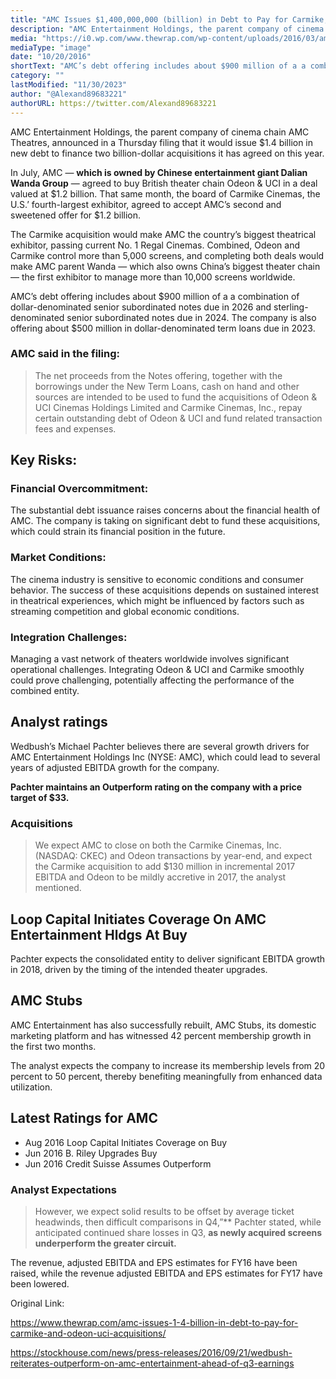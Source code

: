 ```yaml
---
title: "AMC Issues $1,400,000,000 (billion) in Debt to Pay for Carmike, Odeon Acquisitions"
description: "AMC Entertainment Holdings, the parent company of cinema chain AMC Theatres, announced in a Thursday filing that it would issue $1.4 billion in new debt to finance two billion-dollar acquisitions it has agreed on this year."
media: "https://i0.wp.com/www.thewrap.com/wp-content/uploads/2016/03/amc-theatres.jpg?w=617&ssl=1"
mediaType: "image"
date: "10/20/2016"
shortText: "AMC’s debt offering includes about $900 million of a a combination of dollar-denominated senior subordinated notes due in 2026 and sterling-denominated senior subordinated notes due in 2024. The company is also offering about $500 million in dollar-denominated term loans due in 2023.he acquisitions aim to position Wanda, the chinese parent company of AMC, as the first exhibitor to manage over 10,000 screens globally."
category: ""
lastModified: "11/30/2023"
author: "@Alexand89683221"
authorURL: https://twitter.com/Alexand89683221
---
```


AMC Entertainment Holdings, the parent company of cinema chain AMC Theatres, announced in a Thursday filing that it would issue $1.4 billion in new debt to finance two billion-dollar acquisitions it has agreed on this year.

In July, AMC — **which is owned by Chinese entertainment giant Dalian Wanda Group** — agreed to buy British theater chain Odeon & UCI in a deal valued at $1.2 billion. That same month, the board of Carmike Cinemas, the U.S.’ fourth-largest exhibitor, agreed to accept AMC’s second and sweetened offer for $1.2 billion.

The Carmike acquisition would make AMC the country’s biggest theatrical exhibitor, passing current No. 1 Regal Cinemas. Combined, Odeon and Carmike control more than 5,000 screens, and completing both deals would make AMC parent Wanda — which also owns China’s biggest theater chain — the first exhibitor to manage more than 10,000 screens worldwide.

AMC’s debt offering includes about $900 million of a a combination of dollar-denominated senior subordinated notes due in 2026 and sterling-denominated senior subordinated notes due in 2024. The company is also offering about $500 million in dollar-denominated term loans due in 2023.

### AMC said in the filing:

>The net proceeds from the Notes offering, together with the borrowings under the New Term Loans, cash on hand and other sources are intended to be used to fund the acquisitions of Odeon & UCI Cinemas Holdings Limited and Carmike Cinemas, Inc., repay certain outstanding debt of Odeon & UCI and fund related transaction fees and expenses.

## Key Risks:

### Financial Overcommitment:

The substantial debt issuance raises concerns about the financial health of AMC. The company is taking on significant debt to fund these acquisitions, which could strain its financial position in the future.

### Market Conditions:

The cinema industry is sensitive to economic conditions and consumer behavior. The success of these acquisitions depends on sustained interest in theatrical experiences, which might be influenced by factors such as streaming competition and global economic conditions.

### Integration Challenges:

Managing a vast network of theaters worldwide involves significant operational challenges. Integrating Odeon & UCI and Carmike smoothly could prove challenging, potentially affecting the performance of the combined entity.

## Analyst ratings

Wedbush’s Michael Pachter believes there are several growth drivers for AMC Entertainment Holdings Inc (NYSE: AMC), which could lead to several years of adjusted EBITDA growth for the company.

**Pachter maintains an Outperform rating on the company with a price target of $33.**

### Acquisitions

>We expect AMC to close on both the Carmike Cinemas, Inc. (NASDAQ: CKEC) and Odeon transactions by year-end, and expect the Carmike acquisition to add $130 million in incremental 2017 EBITDA and Odeon to be mildly accretive in 2017, the analyst mentioned.

## Loop Capital Initiates Coverage On AMC Entertainment Hldgs At Buy

Pachter expects the consolidated entity to deliver significant EBITDA growth in 2018, driven by the timing of the intended theater upgrades.

## AMC Stubs

AMC Entertainment has also successfully rebuilt, AMC Stubs, its domestic marketing platform and has witnessed 42 percent membership growth in the first two months.

The analyst expects the company to increase its membership levels from 20 percent to 50 percent, thereby benefiting meaningfully from enhanced data utilization.

## Latest Ratings for AMC

- Aug 2016	Loop Capital	Initiates   Coverage on	Buy
- Jun 2016	B. Riley	    Upgrades		        Buy
- Jun 2016	Credit Suisse	Assumes		            Outperform

### Analyst Expectations

>However, we expect solid results to be offset by average ticket headwinds, then difficult comparisons in Q4,”** Pachter stated, while anticipated continued share losses in Q3, **as newly acquired screens underperform the greater circuit.**

The revenue, adjusted EBITDA and EPS estimates for FY16 have been raised, while the revenue adjusted EBITDA and EPS estimates for FY17 have been lowered.

Original Link:

https://www.thewrap.com/amc-issues-1-4-billion-in-debt-to-pay-for-carmike-and-odeon-uci-acquisitions/

https://stockhouse.com/news/press-releases/2016/09/21/wedbush-reiterates-outperform-on-amc-entertainment-ahead-of-q3-earnings
